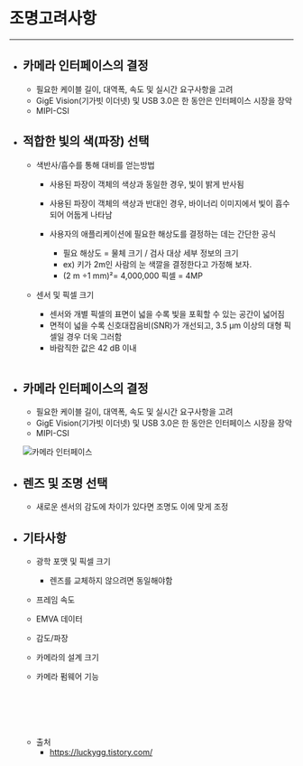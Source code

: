 
# 조명고려사항
-----------------------------------------------

- ## 카메라 인터페이스의 결정
	- 필요한 케이블 길이, 대역폭, 속도 및 실시간 요구사항을 고려
	- GigE Vision(기가빗 이더넷) 및 USB 3.0은 한 동안은 인터페이스 시장을 장악
	- MIPI-CSI

- ## 적합한 빛의 색(파장) 선택
	- 색반사/흡수를 통해 대비를 얻는방법
		+ 사용된 파장이 객체의 색상과 동일한 경우, 빛이 밝게 반사됨
		+ 사용된 파장이 객체의 색상과 반대인 경우, 바이너리 이미지에서 빛이 흡수되어 어둡게 나타남



		+ 사용자의 애플리케이션에 필요한 해상도를 결정하는 데는 간단한 공식
			+ 필요 해상도 = 물체 크기 / 검사 대상 세부 정보의 크기
			+ ex) 키가 2m인 사람의 눈 색깔을 결정한다고 가정해 보자.
			+ (2 m ÷1 mm)²= 4,000,000 픽셀 = 4MP
	
	- 센서 및 픽셀 크기
		+ 센서와 개별 픽셀의 표면이 넓을 수록 빛을 포획할 수 있는 공간이 넓어짐
		+ 면적이 넓을 수록 신호대잡음비(SNR)가 개선되고, 3.5 μm 이상의 대형 픽셀일 경우 더욱 그러함
		+ 바람직한 값은 42 dB 이내


	<br/>

- ## 카메라 인터페이스의 결정
	- 필요한 케이블 길이, 대역폭, 속도 및 실시간 요구사항을 고려
	- GigE Vision(기가빗 이더넷) 및 USB 3.0은 한 동안은 인터페이스 시장을 장악
	- MIPI-CSI

			
	![카메라 인터페이스](https://user-images.githubusercontent.com/68523963/102750022-70256e00-43a8-11eb-93cb-4d55c790ad69.PNG)
	<br/>


- ## 렌즈 및 조명 선택
	- 새로운 센서의 감도에 차이가 있다면 조명도 이에 맞게 조정


- ## 기타사항
	- 광학 포맷 및 픽셀 크기
		+ 렌즈를 교체하지 않으려면 동일해야함

	- 프레임 속도
	- EMVA 데이터
	- 감도/파장
	- 카메라의 설계 크기
	- 카메라 펌웨어 기능




	<br/><br/><br/><br/>




	- 출처
		+ https://luckygg.tistory.com/

